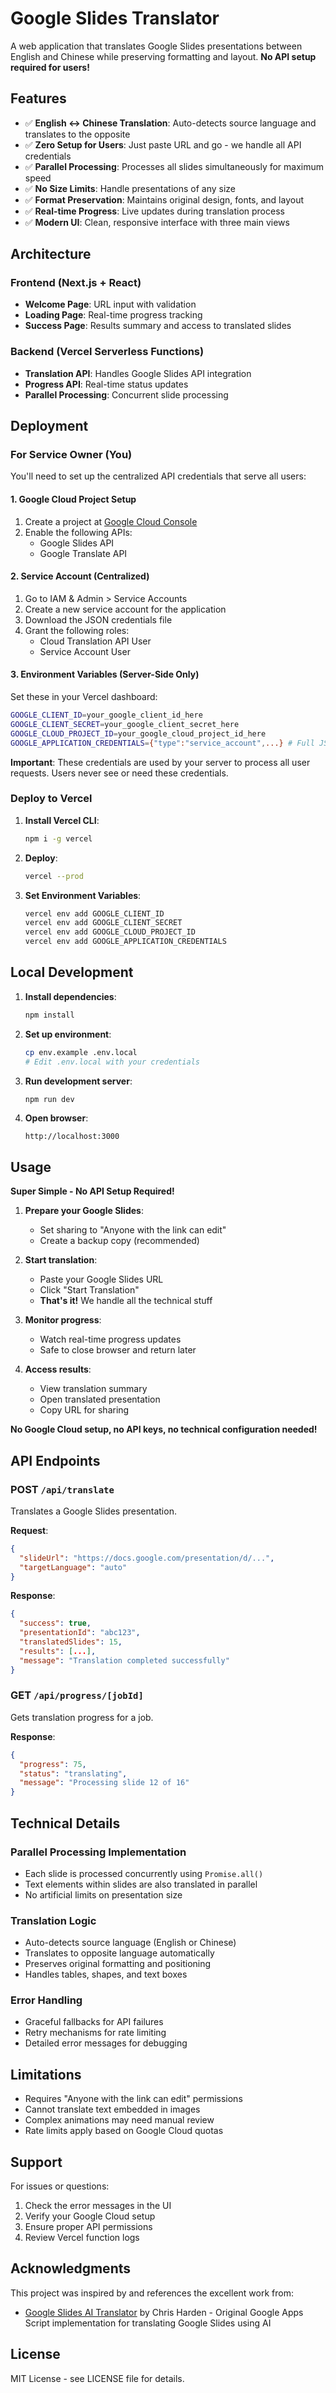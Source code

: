 # Google Slides Translator

A web application that translates Google Slides presentations between English and Chinese while preserving formatting and layout. **No API setup required for users!**

## Features

- ✅ **English ↔ Chinese Translation**: Auto-detects source language and translates to the opposite
- ✅ **Zero Setup for Users**: Just paste URL and go - we handle all API credentials
- ✅ **Parallel Processing**: Processes all slides simultaneously for maximum speed
- ✅ **No Size Limits**: Handle presentations of any size
- ✅ **Format Preservation**: Maintains original design, fonts, and layout
- ✅ **Real-time Progress**: Live updates during translation process
- ✅ **Modern UI**: Clean, responsive interface with three main views

## Architecture

### Frontend (Next.js + React)
- **Welcome Page**: URL input with validation
- **Loading Page**: Real-time progress tracking
- **Success Page**: Results summary and access to translated slides

### Backend (Vercel Serverless Functions)
- **Translation API**: Handles Google Slides API integration
- **Progress API**: Real-time status updates
- **Parallel Processing**: Concurrent slide processing

## Deployment

### For Service Owner (You)

You'll need to set up the centralized API credentials that serve all users:

#### 1. Google Cloud Project Setup
1. Create a project at [Google Cloud Console](https://console.cloud.google.com/)
2. Enable the following APIs:
   - Google Slides API
   - Google Translate API

#### 2. Service Account (Centralized)
1. Go to IAM & Admin > Service Accounts
2. Create a new service account for the application
3. Download the JSON credentials file
4. Grant the following roles:
   - Cloud Translation API User
   - Service Account User

#### 3. Environment Variables (Server-Side Only)

Set these in your Vercel dashboard:

```bash
GOOGLE_CLIENT_ID=your_google_client_id_here
GOOGLE_CLIENT_SECRET=your_google_client_secret_here
GOOGLE_CLOUD_PROJECT_ID=your_google_cloud_project_id_here
GOOGLE_APPLICATION_CREDENTIALS={"type":"service_account",...} # Full JSON as string
```

**Important**: These credentials are used by your server to process all user requests. Users never see or need these credentials.

### Deploy to Vercel

1. **Install Vercel CLI**:
   ```bash
   npm i -g vercel
   ```

2. **Deploy**:
   ```bash
   vercel --prod
   ```

3. **Set Environment Variables**:
   ```bash
   vercel env add GOOGLE_CLIENT_ID
   vercel env add GOOGLE_CLIENT_SECRET
   vercel env add GOOGLE_CLOUD_PROJECT_ID
   vercel env add GOOGLE_APPLICATION_CREDENTIALS
   ```

## Local Development

1. **Install dependencies**:
   ```bash
   npm install
   ```

2. **Set up environment**:
   ```bash
   cp env.example .env.local
   # Edit .env.local with your credentials
   ```

3. **Run development server**:
   ```bash
   npm run dev
   ```

4. **Open browser**:
   ```
   http://localhost:3000
   ```

## Usage

**Super Simple - No API Setup Required!**

1. **Prepare your Google Slides**:
   - Set sharing to "Anyone with the link can edit"
   - Create a backup copy (recommended)

2. **Start translation**:
   - Paste your Google Slides URL
   - Click "Start Translation" 
   - **That's it!** We handle all the technical stuff

3. **Monitor progress**:
   - Watch real-time progress updates
   - Safe to close browser and return later

4. **Access results**:
   - View translation summary
   - Open translated presentation
   - Copy URL for sharing

**No Google Cloud setup, no API keys, no technical configuration needed!**

## API Endpoints

### POST `/api/translate`
Translates a Google Slides presentation.

**Request**:
```json
{
  "slideUrl": "https://docs.google.com/presentation/d/...",
  "targetLanguage": "auto"
}
```

**Response**:
```json
{
  "success": true,
  "presentationId": "abc123",
  "translatedSlides": 15,
  "results": [...],
  "message": "Translation completed successfully"
}
```

### GET `/api/progress/[jobId]`
Gets translation progress for a job.

**Response**:
```json
{
  "progress": 75,
  "status": "translating",
  "message": "Processing slide 12 of 16"
}
```

## Technical Details

### Parallel Processing Implementation
- Each slide is processed concurrently using `Promise.all()`
- Text elements within slides are also translated in parallel
- No artificial limits on presentation size

### Translation Logic
- Auto-detects source language (English or Chinese)
- Translates to opposite language automatically
- Preserves original formatting and positioning
- Handles tables, shapes, and text boxes

### Error Handling
- Graceful fallbacks for API failures
- Retry mechanisms for rate limiting
- Detailed error messages for debugging

## Limitations

- Requires "Anyone with the link can edit" permissions
- Cannot translate text embedded in images
- Complex animations may need manual review
- Rate limits apply based on Google Cloud quotas

## Support

For issues or questions:
1. Check the error messages in the UI
2. Verify your Google Cloud setup
3. Ensure proper API permissions
4. Review Vercel function logs

## Acknowledgments

This project was inspired by and references the excellent work from:
- [Google Slides AI Translator](https://github.com/chrisaharden/google_slides_ai_translator) by Chris Harden - Original Google Apps Script implementation for translating Google Slides using AI

## License

MIT License - see LICENSE file for details.
